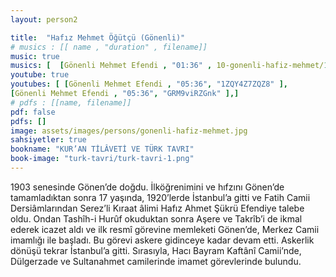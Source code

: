 ```yaml
---
layout: person2

title:  "Hafız Mehmet Öğütçü (Gönenli)"
# musics : [[ name , "duration" , filename]]
music: true
musics: [  [Gönenli Mehmet Efendi , "01:36" , 10-gonenli-hafiz-mehmet/1]]
youtube: true
youtubes: [ [Gönenli Mehmet Efendi , "05:36", "1ZQY4Z7ZQZ8" ],
[Gönenli Mehmet Efendi , "05:36", "GRM9viRZGnk" ],]
# pdfs : [[name, filename]]
pdf: false
pdfs: []
image: assets/images/persons/gonenli-hafiz-mehmet.jpg
sahsiyetler: true
bookname: "KUR’AN TİLÂVETİ VE TÜRK TAVRI"
book-image: "turk-tavri/turk-tavri-1.png"
---
```


1903 senesinde Gönen’de doğdu. İlköğrenimini ve hıfzını Gönen’de tamamladıktan sonra 17 yaşında, 1920’lerde İstanbul’a gitti ve Fatih Camii Dersiâmlarından Serez’li Kıraat âlimi Hafız Ahmet Şükrü Efendiye talebe oldu. Ondan Tashîh-i Hurûf okuduktan sonra Aşere ve Takrîb’i de ikmal ederek icazet aldı ve ilk resmî görevine memleketi Gönen’de, Merkez Camii imamlığı ile başladı. 
Bu görevi askere gidinceye kadar devam etti. Askerlik dönüşü tekrar İstanbul’a gitti. Sırasıyla, Hacı Bayram Kaftânî Camii’nde, Dülgerzade ve Sultanahmet camilerinde imamet görevlerinde bulundu. 
